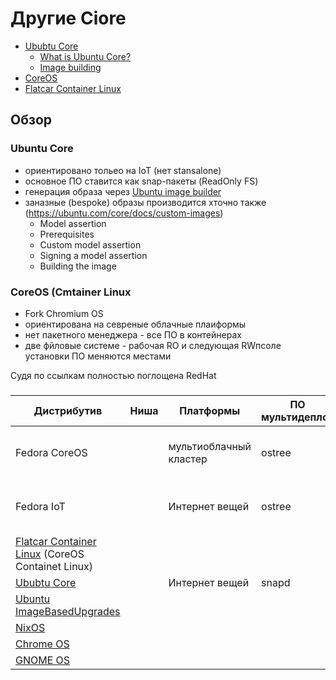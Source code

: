 # Другие Ciore

- [Ububtu Core](https://ubuntu.com/core)
  * [What is Ubuntu Core?](https://ubuntu.com/core/docs/what-is-ubuntu-core)
  * [Image building](https://ubuntu.com/core/docs/image-building)
- [CoreOS](https://ru.wikipedia.org/wiki/CoreOS)
- [Flatcar Container Linux](https://kinvolk.io/flatcar-container-linux/)

## Обзор

### Ubuntu Core

- ориентировано тольео на IoT (нет stansalone)
- основное ПО ставится как snap-пакеты (ReadOnly FS)
- генерация образа через [Ubuntu image builder](https://github.com/CanonicalLtd/ubuntu-image)
- заназные (bespoke) образы производится хточно также (https://ubuntu.com/core/docs/custom-images) 
  *  Model assertion
  *  Prerequisites
  *  Custom model assertion
  *  Signing a model assertion
  *  Building the image

### CoreOS (Cmtainer Linux
- Fork Chromium OS
- ориентирована на севреные облачные плаиформы
- нет пакетного менеджера - все ПО в контейнерах
- две фйловые системе - рабочая RO и  следующая RWпсоле установки ПО меняются местами

Судя по ссылкам полностью поглощена RedHat

### 

Дистрибутив | Ниша | Платформы | ПО мультидеплоя | Атомарность на уровне | Хранение развертываний | Откат | ReadOnly дерево | Обновление /etc  
------------|------|-----------|-----------------|-----------------------|------------------------|----------|-----------------|-----------------
Fedora CoreOS |  |мультиоблачный кластер | ostree | развертывания | Деревья залинкованных на общую базу файлов | Да | /usr | трехстороноее слияние
Fedora IoT |  | Интернет вещей | ostree | развертывания |  Деревья залинкованных на общую базу файлов | Да | /usr | трехстороноее слияние
[Flatcar Container Linux](https://kinvolk.io/flatcar-container-linux/) (CoreOS Containet Linux)| | | | | | | |
[Ububtu Core](https://ubuntu.com/core) | | Интернет вещей | snapd | пакета | | | |
[Ubuntu ImageBasedUpgrades](https://wiki.ubuntu.com/ImageBasedUpgrades) | | | | | | | |
[NixOS](https://nixos.org/guides/how-nix-works.html) | | | | | | | |
[Chrome OS](https://ru.wikipedia.org/wiki/Chrome_OS) | | | | | | | |
[GNOME OS](https://wiki.gnome.org/action/show//GnomeOS?action=show&redirect=Projects%2FGnomeContinuous) | | | | | | | |


